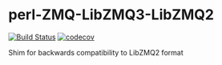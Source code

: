 perl-ZMQ-LibZMQ3-LibZMQ2
========================

[![Build Status](https://travis-ci.org/binary-com/perl-ZMQ-LibZMQ3-LibZMQ2.svg?branch=master)](https://travis-ci.org/binary-com/perl-ZMQ-LibZMQ3-LibZMQ2)
[![codecov](https://codecov.io/gh/binary-com/perl-ZMQ-LibZMQ3-LibZMQ2/branch/master/graph/badge.svg)](https://codecov.io/gh/binary-com/perl-ZMQ-LibZMQ3-LibZMQ2)


Shim for backwards compatibility to LibZMQ2 format
